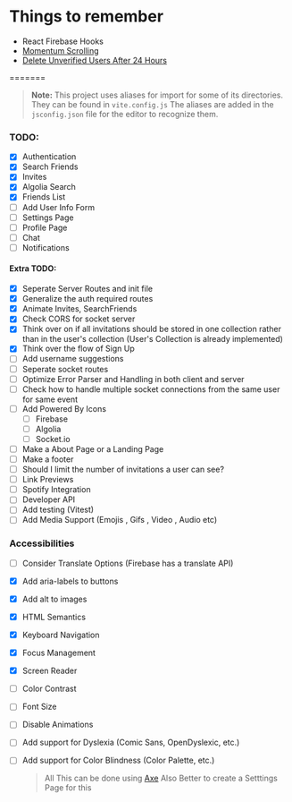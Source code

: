 # Things to remember

-   React Firebase Hooks
-   [Momentum Scrolling](https://medium.com/@d_vsh/craft-a-smooth-momentum-scrolling-experience-with-react-and-framer-motion-72533d3cfc92)
-   [Delete Unverified Users After 24 Hours](https://stackoverflow.com/questions/67148672/how-to-delete-unverified-e-mail-addresses-in-firebase-authentication-flutter)

=======

> **Note:** This project uses aliases for import for some of its directories. They can be found in `vite.config.js`
> The aliases are added in the `jsconfig.json` file for the editor to recognize them.

### TODO:

-   [x] Authentication
-   [x] Search Friends
-   [x] Invites
-   [x] Algolia Search
-   [x] Friends List
-   [ ] Add User Info Form
-   [ ] Settings Page
-   [ ] Profile Page
-   [ ] Chat
-   [ ] Notifications

#### Extra TODO:

-   [x] Seperate Server Routes and init file
-   [x] Generalize the auth required routes
-   [x] Animate Invites, SearchFriends
-   [x] Check CORS for socket server
-   [x] Think over on if all invitations should be stored in one collection rather than in the user's collection (User's Collection is already implemented)
-   [x] Think over the flow of Sign Up
-   [ ] Add username suggestions
-   [ ] Seperate socket routes
-   [ ] Optimize Error Parser and Handling in both client and server
-   [ ] Check how to handle multiple socket connections from the same user for same event
-   [ ] Add Powered By Icons
    -   [ ] Firebase
    -   [ ] Algolia
    -   [ ] Socket.io
-   [ ] Make a About Page or a Landing Page
-   [ ] Make a footer
-   [ ] Should I limit the number of invitations a user can see?
-   [ ] Link Previews
-   [ ] Spotify Integration
-   [ ] Developer API
-   [ ] Add testing (Vitest) 
-   [ ] Add Media Support (Emojis , Gifs , Video , Audio etc) 

### Accessibilities

-   [ ] Consider Translate Options (Firebase has a translate API)
-   [x] Add aria-labels to buttons
-   [x] Add alt to images
-   [x] HTML Semantics
-   [x] Keyboard Navigation
-   [x] Focus Management
-   [x] Screen Reader
-   [ ] Color Contrast
-   [ ] Font Size
-   [ ] Disable Animations
-   [ ] Add support for Dyslexia (Comic Sans, OpenDyslexic, etc.)
-   [ ] Add support for Color Blindness (Color Palette, etc.)

    > All This can be done using [Axe](https://www.deque.com/axe/)
    > Also Better to create a Setttings Page for this
